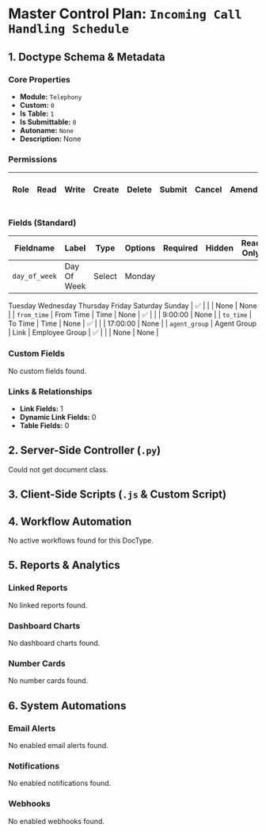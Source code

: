 # Master Control Plan: `Incoming Call Handling Schedule`

## 1. Doctype Schema & Metadata

### Core Properties
- **Module:** `Telephony`
- **Custom:** `0`
- **Is Table:** `1`
- **Is Submittable:** `0`
- **Autoname:** `None`
- **Description:** None

### Permissions
| Role | Read | Write | Create | Delete | Submit | Cancel | Amend | Report | Import | Export | Print | Email | Share | Set User Perms |
|---|---|---|---|---|---|---|---|---|---|---|---|---|---|---|


### Fields (Standard)
| Fieldname | Label | Type | Options | Required | Hidden | Read Only | Default | Description |
|---|---|---|---|---|---|---|---|---|
| `day_of_week` | Day Of Week | Select | Monday
Tuesday
Wednesday
Thursday
Friday
Saturday
Sunday | ✅ |  |  | None | None |
| `from_time` | From Time | Time | None | ✅ |  |  | 9:00:00 | None |
| `to_time` | To Time | Time | None | ✅ |  |  | 17:00:00 | None |
| `agent_group` | Agent Group | Link | Employee Group | ✅ |  |  | None | None |


### Custom Fields
No custom fields found.


### Links & Relationships
- **Link Fields:** 1
- **Dynamic Link Fields:** 0
- **Table Fields:** 0

## 2. Server-Side Controller (`.py`)
Could not get document class.


## 3. Client-Side Scripts (`.js` & Custom Script)




## 4. Workflow Automation
No active workflows found for this DocType.


## 5. Reports & Analytics
### Linked Reports
No linked reports found.


### Dashboard Charts
No dashboard charts found.


### Number Cards
No number cards found.


## 6. System Automations
### Email Alerts
No enabled email alerts found.


### Notifications
No enabled notifications found.


### Webhooks
No enabled webhooks found.
